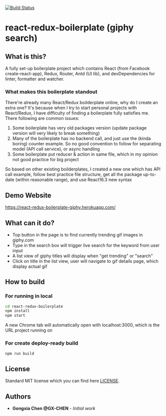 [![Build Status](https://travis-ci.com/GX-CHEN/react-redux-boilerplate.svg?branch=master)](https://travis-ci.com/GX-CHEN/react-redux-boilerplate)

# react-redux-boilerplate (giphy search)

## What is this?
A fully set-up boilerplate project which contains React (from Facebook create-react-app), Redux, Router, Antd (UI lib), and devDependencies for linter, formatter and watcher.

### What makes this boilerplate standout

There're already many React/Redux boilderplate online, why do I create an extra one? It's because when I try to start personal projects with React/Redux, I have difficulty of finding a boilerplate fully satisfies me. There following are common issues:

1.  Some boilerplate has very old packages version (update package version will very likely to break something)
2.  Many of the boilerplate has no backend call, and just use the (kinda boring) counter example. So no good convention to follow for separating model (API call service), or async handling
3.  Some boilerplate put reducer & action in same file, which in my opinion not good practice for big project

So based on other existing boilderplates, I created a new one which has API call example, follow best practice file structure, get all the package up-to-date (within reasonable range), and use React16.3 new syntax

## Demo Website

https://react-redux-boilerplate-giphy.herokuapp.com/

## What can it do?
- Top button in the page is to find currently trending gif images in giphy.com
- Type in the search box will trigger live search for the keyword from user input
- A list view of giphy titles will display when "get trending" or "search"
- Click on title in the list view, user will navigate to gif details page, which display actual gif


## How to build

### For running in local

```bash
cd react-redux-boilerplate
npm install
npm start
```

A new Chrome tab will automatically open with localhost:3000, which is the URL project running on

### For create deploy-ready build

```bash
npm run build
```

## License

Standard MIT license which you can find here [LICENSE](./LICENSE).

## Authors

- **Gongxia Chen @GX-CHEN** - _Initial work_
